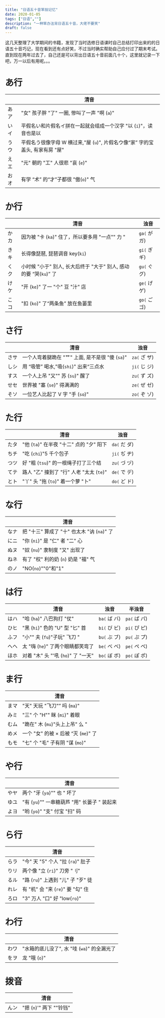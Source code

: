 ```yaml
---
title: "日语五十音笨拙记忆"
date: 2020-01-05
tags: ["日语",""]
description: "一种笨办法背日语五十音，大佬不要笑"
draft: false
---
```


这几天整理了大学期间的书籍，发现了当时选修日语课时自己总结打印出来的的日语五十音巧记，现在看到还有点好笑，不过当时确实帮助自己应付过了期末考试。直到现在两年过去了，自己还是可以背出日语五十音前面几十个，这里就记录一下吧，万一以后有用呢。。。

# あ行

|      | 清音                                                         |
| ---- | ------------------------------------------------------------ |
| あア | "女" 孩子胖 "了" 一圈, 惨叫了一声 "啊 (`a`)"                       |
| いイ | 平假名い和片假名イ拼在一起就会组成一个汉字 "以 (`i`)"，读音也是以 |
| うウ | 平假名う很像字母 W 横过来,"屋 (`u`)", 片假名ウ像“家” 字的宝盖头, 有家有房 "屋" |
| えエ | "元" 朝的 "工" 人很悲 "哀 (`e`)"                                  |
| おオ | 有学 “术” 的“才”子都很 "傲(`o`)" 气                              |

# か行

|      | 清音                                                       | 浊音        |
| ---- | ---------------------------------------------------------- | ----------- |
| かカ | 因为被 "卡 (`ka`)" 住了，所以要多用 "一点"" 力 "                 | `ga(` が ガ) |
| きキ | 长得像琵琶, 琵琶调音 key(`ki`)                               | `gi(` ぎ ギ) |
| くク | 小时候 "小于" 别人, 长大后终于 "大于" 别人, 感动的要 “哭(`ku`)” 了 | `gu(` ぐ グ) |
| けケ | "开 (`ke`)" 了一 "个" 豆 "汁" 店                                 | `ge(` げ ゲ) |
| こコ | "扣 (`ko`)" 了“两条鱼” 放在鱼篓里                             | `go(` ご ゴ) |

# さ行

|      | 清音                                        | 浊音        |
| ---- | ------------------------------------------- | ----------- |
| さサ | 一个人弯着腿跪在 "艹" 上面, 是不是很 "傻 (`sa`)" | `za(` ざ ザ) |
| しシ | 用 “吸管” 喝水,"吸(`shi`)" 出来“三点水         | `ji(` じ ジ) |
| すス | 一个人上吊 "又"" 苏 (`su`)" 醒了                | `zu(` ず ズ) |
| せセ | 世界被 "塞 (`se`)" 得满满的                    | `ze(` ぜ ゼ) |
| そソ | 一位艺人比起了 V 字 "手 (`so`)"                 | `zo(` ぞ ゾ) |



# た行

|      | 清音                               | 浊音        |
| ---- | ---------------------------------- | ----------- |
| たタ | "他 (`ta`)" 在半夜 "十二" 点的 "夕" 阳下 | `da(` だ ダ) |
| ちチ | "吃 (`chi`)"5 千个包子               | `ji(` ぢ ヂ) |
| つツ | 好 "粗 (`tsu`)" 的一根绳子打了三个结  | `zu(` づ ヅ) |
| てテ | 路人 "乙" 撞到了 "行" 人老 "太太 (`te`)" | `de(` で デ) |
| とト | "丫" 头 "拖 (`to`)" 着一个萝 "卜"       | `do(` ど ド) |



# な行

|      | 清音                                 |
| ---- | ------------------------------------ |
| なナ | 把 "十三" 算成了 "十" 也太木 "讷 (`na`)" 了 |
| にニ | "你 (`ni`)" 是 "仁" 者 "二" 心             |
| ぬヌ | "奴 (`nu`)" 隶制度 "又" 出现了           |
| ねネ | 有了 "权" 利的奶 (`n`) 奶是 "福" 气        |
| のノ | "NO(`no`)""0"和"1"                   |



# は行

|      | 清音                           | 浊音        | 半浊音      |
| ---- | ------------------------------ | ----------- | ----------- |
| はハ | "哈 (`ha`)" 八巴狗打 "仗"         | `ba(` ば バ) | `pa(` ぱ パ) |
| ひヒ | "黑 (`hi`)" 色的 "U" 型 "匕" 首      | `bi(` び ビ) | `pi(` ぴ ピ) |
| ふフ | "小"" 夫 (`fu`)"子玩" 飞刀 "       | `bu(` ぶ ブ) | `pu(` ぷ プ) |
| へヘ | 太 "嗨 (`he`)" 了两个眼睛都笑弯了 | `be(` べ ベ) | `pe(` ぺ ペ) |
| ほホ | 对着 "木" 头 "'吼 (`ho`)" 了 "一天"  | `bo(` ぼ ボ) | `po(` ぽ ポ) |



# ま行

|      | 清音                          |
| ---- | ----------------------------- |
| まマ | "天" 天玩 "飞刀"” 吗 (`ma`)"      |
| みミ | "三" 个 "H"" 眯 (`mi`)" 着眼       |
| むム | "跪在" 木 (`mu`)"头上上吊" 么 "   |
| めメ | 一个 "女" 的被 × 后被 “灭 (`me`)" 了 |
| もモ | "七" 个 "毛" 子有阴 "谋 (`mo`)"    |



# や行

|      | 清音                                   |
| ---- | -------------------------------------- |
| やヤ | 两个 "牙 (`ya`)"" 也 " 坏了                 |
| ゆユ | "有 (`yu`)"" 一串糖葫芦 "用" 长篓子 " 装起来 |
| よヨ | "哟 (`yo`)" "支" 付宝 "扫" 码              |



# ら行

|      | 清音                         |
| ---- | ---------------------------- |
| らラ | "今" 天 "5" 个人 "拉 (`ra`)" 肚子  |
| りリ | 两个像 "立 (`ri`)" 刀旁 "刂"     |
| るル | "路 (`ru`)" 上遇到 "儿" 子 "歹" 徒 |
| れレ | 有 "机" 会 "来 (`re`)" 要 "勾" 住   |
| ろロ | "3" 万人 "口" 好 "low(`ro`)"     |



# わ行

|      | 清音                                    |
| ---- | --------------------------------------- |
| わワ | "水箱的底儿没了", 水 "哇 (`wa`)" 的全漏光了 |
| をヲ | 龙 "哦 (`o`)"                             |



# 拨音


|      | 清音                  |
| ---- | --------------------- |
| んン | "摁 (`n`)'" 两下 ""铃铛" |